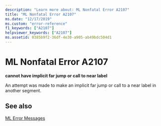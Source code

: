 ```yaml
---
description: "Learn more about: ML Nonfatal Error A2107"
title: "ML Nonfatal Error A2107"
ms.date: "12/17/2019"
ms.custom: "error-reference"
f1_keywords: ["A2107"]
helpviewer_keywords: ["A2107"]
ms.assetid: 0385b9f2-36df-4e30-a905-ab49bdc504d1
---
```

# ML Nonfatal Error A2107

**cannot have implicit far jump or call to near label**

An attempt was made to make an implicit far jump or call to a near label in another segment.

## See also

[ML Error Messages](ml-error-messages.md)
